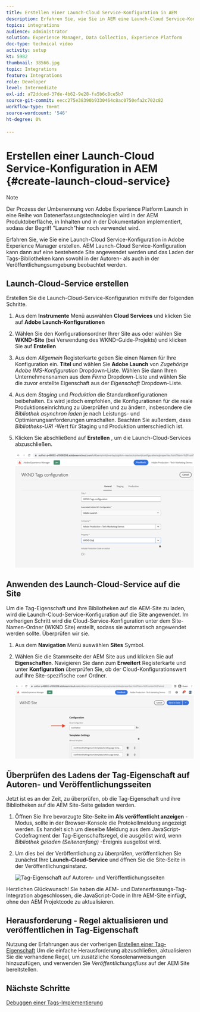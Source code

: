 ```yaml
---
title: Erstellen einer Launch-Cloud Service-Konfiguration in AEM
description: Erfahren Sie, wie Sie in AEM eine Launch-Cloud Service-Konfiguration erstellen. Die Launch-Cloud Service-Konfiguration kann dann auf eine bestehende Site angewendet werden und das Laden der Tag-Bibliotheken kann sowohl in der Autoren- als auch in der Veröffentlichungsumgebung beobachtet werden.
topics: integrations
audience: administrator
solution: Experience Manager, Data Collection, Experience Platform
doc-type: technical video
activity: setup
kt: 5982
thumbnail: 38566.jpg
topic: Integrations
feature: Integrations
role: Developer
level: Intermediate
exl-id: a72ddced-37de-4b62-9e28-fa5b6c8ce5b7
source-git-commit: eecc275e38390b9330464c8ac0750efa2c702c82
workflow-type: tm+mt
source-wordcount: '546'
ht-degree: 0%

---
```


# Erstellen einer Launch-Cloud Service-Konfiguration in AEM {#create-launch-cloud-service}

>[!NOTE]
>
>Der Prozess der Umbenennung von Adobe Experience Platform Launch in eine Reihe von Datenerfassungstechnologien wird in der AEM Produktoberfläche, in Inhalten und in der Dokumentation implementiert, sodass der Begriff &quot;Launch&quot;hier noch verwendet wird.

Erfahren Sie, wie Sie eine Launch-Cloud Service-Konfiguration in Adobe Experience Manager erstellen. AEM Launch-Cloud Service-Konfiguration kann dann auf eine bestehende Site angewendet werden und das Laden der Tags-Bibliotheken kann sowohl in der Autoren- als auch in der Veröffentlichungsumgebung beobachtet werden.

## Launch-Cloud-Service erstellen

Erstellen Sie die Launch-Cloud-Service-Konfiguration mithilfe der folgenden Schritte.

1. Aus dem **Instrumente** Menü auswählen **Cloud Services** und klicken Sie auf **Adobe Launch-Konfigurationen**

1. Wählen Sie den Konfigurationsordner Ihrer Site aus oder wählen Sie **WKND-Site** (bei Verwendung des WKND-Guide-Projekts) und klicken Sie auf **Erstellen**

1. Aus dem _Allgemein_ Registerkarte geben Sie einen Namen für Ihre Konfiguration ein. **Titel** und wählen Sie **Adobe Launch** von _Zugehörige Adobe IMS-Konfiguration_ Dropdown-Liste. Wählen Sie dann Ihren Unternehmensnamen aus dem _Firma_ Dropdown-Liste und wählen Sie die zuvor erstellte Eigenschaft aus der _Eigenschaft_ Dropdown-Liste.

1. Aus dem _Staging_ und _Produktion_ die Standardkonfigurationen beibehalten. Es wird jedoch empfohlen, die Konfigurationen für die reale Produktionseinrichtung zu überprüfen und zu ändern, insbesondere die _Bibliothek asynchron laden_ je nach Leistungs- und Optimierungsanforderungen umschalten. Beachten Sie außerdem, dass _Bibliotheks-URI_ -Wert für Staging und Produktion unterschiedlich ist.

1. Klicken Sie abschließend auf **Erstellen** , um die Launch-Cloud-Services abzuschließen.

   ![Konfiguration von Launch Cloud Services](assets/launch-cloud-services-config.png)

## Anwenden des Launch-Cloud-Service auf die Site

Um die Tag-Eigenschaft und ihre Bibliotheken auf die AEM-Site zu laden, wird die Launch-Cloud-Service-Konfiguration auf die Site angewendet. Im vorherigen Schritt wird die Cloud-Service-Konfiguration unter dem Site-Namen-Ordner (WKND Site) erstellt, sodass sie automatisch angewendet werden sollte. Überprüfen wir sie.

1. Aus dem **Navigation** Menü auswählen **Sites** Symbol.

1. Wählen Sie die Stammseite der AEM Site aus und klicken Sie auf **Eigenschaften**. Navigieren Sie dann zum **Erweitert** Registerkarte und unter **Konfiguration** überprüfen Sie, ob der Cloud-Konfigurationswert auf Ihre Site-spezifische `conf` Ordner.

   ![Anwenden der Cloud Services-Konfiguration auf Site](assets/apply-cloud-services-config-to-site.png)

## Überprüfen des Ladens der Tag-Eigenschaft auf Autoren- und Veröffentlichungsseiten

Jetzt ist es an der Zeit, zu überprüfen, ob die Tag-Eigenschaft und ihre Bibliotheken auf die AEM Site-Seite geladen werden.

1. Öffnen Sie Ihre bevorzugte Site-Seite im **Als veröffentlicht anzeigen** -Modus, sollte in der Browser-Konsole die Protokollmeldung angezeigt werden. Es handelt sich um dieselbe Meldung aus dem JavaScript-Codefragment der Tag-Eigenschaftsregel, die ausgelöst wird, wenn _Bibliothek geladen (Seitenanfang)_ -Ereignis ausgelöst wird.

1. Um dies bei der Veröffentlichung zu überprüfen, veröffentlichen Sie zunächst Ihre **Launch-Cloud-Service** und öffnen Sie die Site-Seite in der Veröffentlichungsinstanz.

   ![Tag-Eigenschaft auf Autoren- und Veröffentlichungsseiten](assets/tag-property-on-author-publish-pages.png)

Herzlichen Glückwunsch! Sie haben die AEM- und Datenerfassungs-Tag-Integration abgeschlossen, die JavaScript-Code in Ihre AEM-Site einfügt, ohne den AEM Projektcode zu aktualisieren.

## Herausforderung - Regel aktualisieren und veröffentlichen in Tag-Eigenschaft

Nutzung der Erfahrungen aus der vorherigen [Erstellen einer Tag-Eigenschaft](./create-tag-property.md) Um die einfache Herausforderung abzuschließen, aktualisieren Sie die vorhandene Regel, um zusätzliche Konsolenanweisungen hinzuzufügen, und verwenden Sie _Veröffentlichungsfluss_ auf der AEM Site bereitstellen.

## Nächste Schritte

[Debuggen einer Tags-Implementierung](debug-tags-implementation.md)
